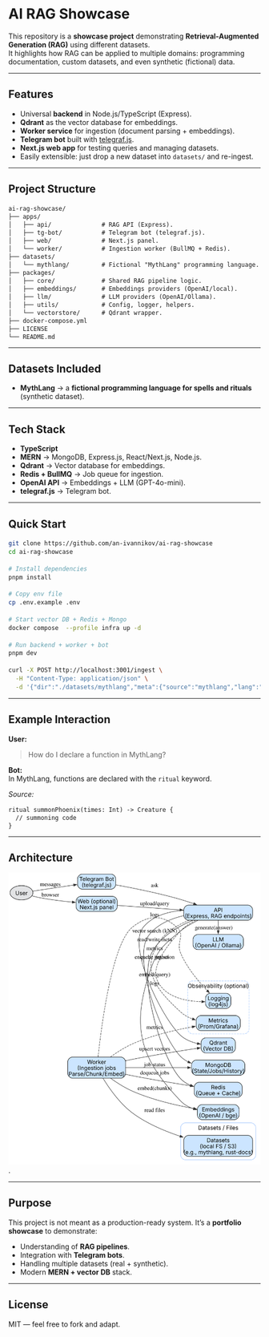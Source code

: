 # AI RAG Showcase
This repository is a **showcase project** demonstrating **Retrieval-Augmented Generation (RAG)** using different datasets.  
It highlights how RAG can be applied to multiple domains: programming documentation, custom datasets, and even synthetic (fictional) data.

---


## Features
  - Universal **backend** in Node.js/TypeScript (Express).
  - **Qdrant** as the vector database for embeddings.
  - **Worker service** for ingestion (document parsing + embeddings).
  - **Telegram bot** built with [telegraf.js](https://github.com/telegraf/telegraf).
  - **Next.js web app** for testing queries and managing datasets.
  - Easily extensible: just drop a new dataset into `datasets/` and re-ingest.

---


## Project Structure
```
ai-rag-showcase/
├── apps/
│   ├── api/              # RAG API (Express).
│   ├── tg-bot/           # Telegram bot (telegraf.js).
│   ├── web/              # Next.js panel.
│   └── worker/           # Ingestion worker (BullMQ + Redis).
├── datasets/
│   └── mythlang/         # Fictional "MythLang" programming language.
├── packages/
│   ├── core/             # Shared RAG pipeline logic.
│   ├── embeddings/       # Embeddings providers (OpenAI/local).
│   ├── llm/              # LLM providers (OpenAI/Ollama).
│   ├── utils/            # Config, logger, helpers.
│   └── vectorstore/      # Qdrant wrapper.
├── docker-compose.yml
├── LICENSE
└── README.md
```

---


## Datasets Included
  - **MythLang** → a **fictional programming language for spells and rituals** (synthetic dataset).

---


## Tech Stack
  - **TypeScript**
  - **MERN** → MongoDB, Express.js, React/Next.js, Node.js.
  - **Qdrant** → Vector database for embeddings.
  - **Redis + BullMQ** → Job queue for ingestion.
  - **OpenAI API** → Embeddings + LLM (GPT-4o-mini).
  - **telegraf.js** → Telegram bot.

---


## Quick Start
```bash
git clone https://github.com/an-ivannikov/ai-rag-showcase
cd ai-rag-showcase

# Install dependencies
pnpm install

# Copy env file
cp .env.example .env

# Start vector DB + Redis + Mongo
docker compose  --profile infra up -d

# Run backend + worker + bot
pnpm dev

curl -X POST http://localhost:3001/ingest \
  -H "Content-Type: application/json" \
  -d '{"dir":"./datasets/mythlang","meta":{"source":"mythlang","lang":"en"}}'
```

---


## Example Interaction

**User:**  
> How do I declare a function in MythLang?

**Bot:**  
In MythLang, functions are declared with the `ritual` keyword.

*Source:*
```myth
ritual summonPhoenix(times: Int) -> Creature {
  // summoning code
}
```

---


## Architecture
![architecture.svg](architecture.svg "architecture.svg").

---


## Purpose
This project is not meant as a production-ready system.
It’s a **portfolio showcase** to demonstrate:
  - Understanding of **RAG pipelines**.
  - Integration with **Telegram bots**.
  - Handling multiple datasets (real + synthetic).
  - Modern **MERN + vector DB** stack.

---


## License
MIT — feel free to fork and adapt.
